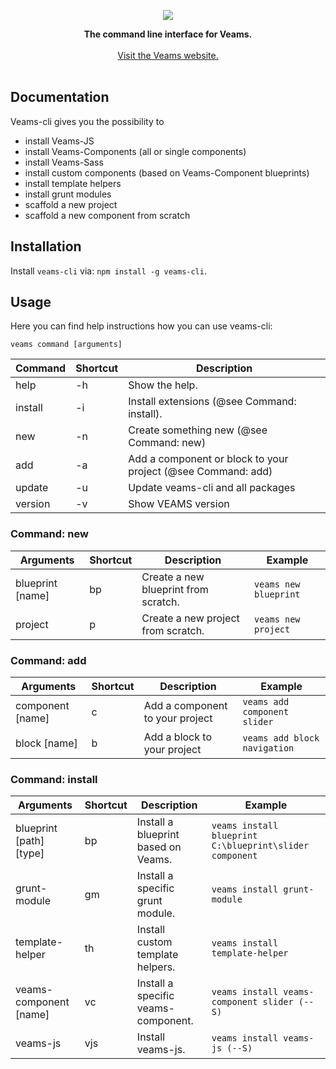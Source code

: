<p align="center"><img src="http://www.veams.org/img/svg/icons/veams-std.svg"></p>

<p align="center">
	<strong>The command line interface for Veams.</strong>
	<br><br>
	<a href="http://veams.org">Visit the Veams website.</a><br><br>
</p>

## Documentation

Veams-cli gives you the possibility to 
- install Veams-JS
- install Veams-Components (all or single components)
- install Veams-Sass
- install custom components (based on Veams-Component blueprints)
- install template helpers
- install grunt modules
- scaffold a new project
- scaffold a new component from scratch

## Installation

Install `veams-cli` via: `npm install -g veams-cli`.

## Usage 

Here you can find help instructions how you can use veams-cli:

`veams command [arguments]`

|Command     | Shortcut | Description |
|------------|----------|-------------------------------------------------------|
|help    | -h | Show the help. |
|install | -i | Install extensions (@see Command: install). |
|new     | -n | Create something new (@see Command: new) |
|add     | -a | Add a component or block to your project (@see Command: add) |
|update  | -u | Update veams-cli and all packages |
|version | -v | Show VEAMS version |

### Command: new

|Arguments | Shortcut | Description                            | Example |
|----------|----------|----------------------------------------|---------|
|blueprint [name] | bp | Create a new blueprint from scratch.   | `veams new blueprint` |
|project  | p | Create a new project from scratch.     | `veams new project` |

### Command: add

|Arguments | Shortcut | Description                            | Example |
|----------|----------|----------------------------------------|---------|
|component [name] | c | Add a component to your project   | `veams add component slider` |
|block [name] | b | Add a block to your project  | `veams add block navigation` |

### Command: install

|Arguments              | Shortcut | Description                         | Example |
|-----------------------|----------|-------------------------------------|--------|
|blueprint [path] [type]| bp | Install a blueprint based on Veams.  | `veams install blueprint C:\blueprint\slider component` |
|grunt-module       | gm | Install a specific grunt module.    | `veams install grunt-module` |
|template-helper    | th | Install custom template helpers.    | `veams install template-helper` |
|veams-component [name] | vc | Install a specific veams-component. | `veams install veams-component slider (--S)` |
|veams-js               | vjs | Install veams-js.                   | `veams install veams-js (--S)` |
